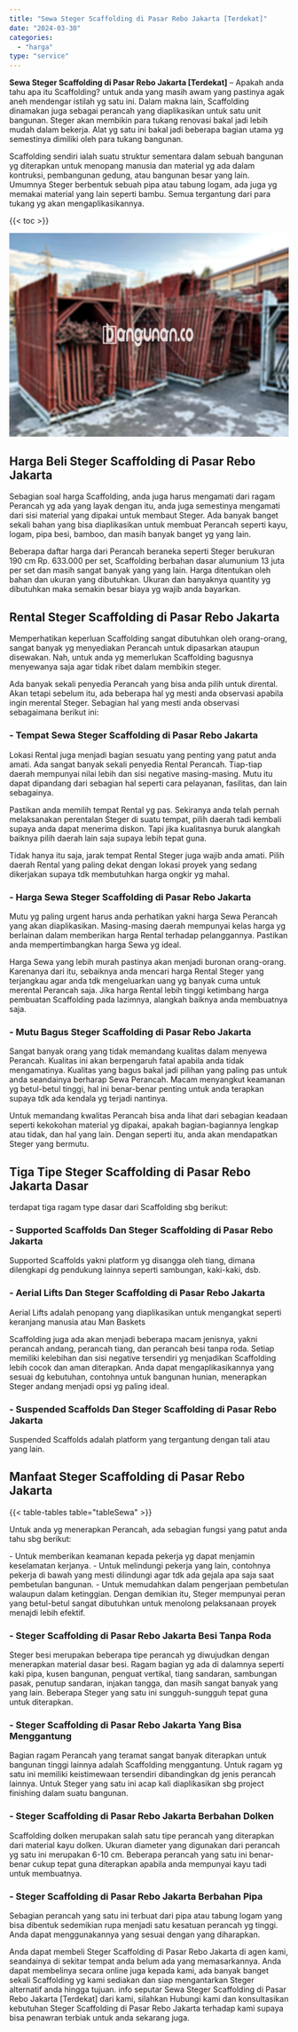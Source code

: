 ```yaml
---
title: "Sewa Steger Scaffolding di Pasar Rebo Jakarta [Terdekat]"
date: "2024-03-30"
categories: 
  - "harga"
type: "service"
---
```


**Sewa Steger Scaffolding di Pasar Rebo Jakarta \[Terdekat\]** – Apakah anda tahu apa itu Scaffolding? untuk anda yang masih awam yang pastinya agak aneh mendengar istilah yg satu ini. Dalam makna lain, Scaffolding dinamakan juga sebagai perancah yang diaplikasikan untuk satu unit bangunan. Steger akan membikin para tukang renovasi bakal jadi lebih mudah dalam bekerja. Alat yg satu ini bakal jadi beberapa bagian utama yg semestinya dimiliki oleh para tukang bangunan.

Scaffolding sendiri ialah suatu struktur sementara dalam sebuah bangunan yg diterapkan untuk menopang manusia dan material yg ada dalam kontruksi, pembangunan gedung, atau bangunan besar yang lain. Umumnya Steger berbentuk sebuah pipa atau tabung logam, ada juga yg memakai material yang lain seperti bambu. Semua tergantung dari para tukang yg akan mengaplikasikannya.

{{< toc >}}

![Sewa Steger Scaffolding di Pasar Rebo Jakarta [Terdekat]](/images/sewa-scaffolding-steger-22.png)

## Harga Beli Steger Scaffolding di Pasar Rebo Jakarta

Sebagian soal harga Scaffolding, anda juga harus mengamati dari ragam Perancah yg ada yang layak dengan itu, anda juga semestinya mengamati dari sisi material yang dipakai untuk membaut Steger. Ada banyak banget sekali bahan yang bisa diaplikasikan untuk membuat Perancah seperti kayu, logam, pipa besi, bamboo, dan masih banyak banget yg yang lain.

Beberapa daftar harga dari Perancah beraneka seperti Steger berukuran 190 cm Rp. 633.000 per set, Scaffolding berbahan dasar alumunium 13 juta per set dan masih sangat banyak yang yang lain. Harga ditentukan oleh bahan dan ukuran yang dibutuhkan. Ukuran dan banyaknya quantity yg dibutuhkan maka semakin besar biaya yg wajib anda bayarkan.

## Rental Steger Scaffolding di Pasar Rebo Jakarta

Memperhatikan keperluan Scaffolding sangat dibutuhkan oleh orang-orang, sangat banyak yg menyediakan Perancah untuk dipasarkan ataupun disewakan. Nah, untuk anda yg memerlukan Scaffolding bagusnya menyewanya saja agar tidak ribet dalam membikin steger.

Ada banyak sekali penyedia Perancah yang bisa anda pilih untuk dirental. Akan tetapi sebelum itu, ada beberapa hal yg mesti anda observasi apabila ingin merental Steger. Sebagian hal yang mesti anda observasi sebagaimana berikut ini:

### \- Tempat Sewa Steger Scaffolding di Pasar Rebo Jakarta

Lokasi Rental juga menjadi bagian sesuatu yang penting yang patut anda amati. Ada sangat banyak sekali penyedia Rental Perancah. Tiap-tiap daerah mempunyai nilai lebih dan sisi negative masing-masing. Mutu itu dapat dipandang dari sebagian hal seperti cara pelayanan, fasilitas, dan lain sebagainya.

Pastikan anda memilih tempat Rental yg pas. Sekiranya anda telah pernah melaksanakan perentalan Steger di suatu tempat, pilih daerah tadi kembali supaya anda dapat menerima diskon. Tapi jika kualitasnya buruk alangkah baiknya pilih daerah lain saja supaya lebih tepat guna.

Tidak hanya itu saja, jarak tempat Rental Steger juga wajib anda amati. Pilih daerah Rental yang paling dekat dengan lokasi proyek yang sedang dikerjakan supaya tdk membutuhkan harga ongkir yg mahal.

### \- Harga Sewa Steger Scaffolding di Pasar Rebo Jakarta

Mutu yg paling urgent harus anda perhatikan yakni harga Sewa Perancah yang akan diaplikasikan. Masing-masing daerah mempunyai kelas harga yg berlainan dalam memberikan harga Rental terhadap pelanggannya. Pastikan anda mempertimbangkan harga Sewa yg ideal.

Harga Sewa yang lebih murah pastinya akan menjadi buronan orang-orang. Karenanya dari itu, sebaiknya anda mencari harga Rental Steger yang terjangkau agar anda tdk mengeluarkan uang yg banyak cuma untuk merental Perancah saja. Jika harga Rental lebih tinggi ketimbang harga pembuatan Scaffolding pada lazimnya, alangkah baiknya anda membuatnya saja.

### \- Mutu Bagus Steger Scaffolding di Pasar Rebo Jakarta

Sangat banyak orang yang tidak memandang kualitas dalam menyewa Perancah. Kualitas ini akan berpengaruh fatal apabila anda tidak mengamatinya. Kualitas yang bagus bakal jadi pilihan yang paling pas untuk anda seandainya berharap Sewa Perancah. Macam menyangkut keamanan yg betul-betul tinggi, hal ini benar-benar penting untuk anda terapkan supaya tdk ada kendala yg terjadi nantinya.

Untuk memandang kwalitas Perancah bisa anda lihat dari sebagian keadaan seperti kekokohan material yg dipakai, apakah bagian-bagiannya lengkap atau tidak, dan hal yang lain. Dengan seperti itu, anda akan mendapatkan Steger yang bermutu.

## Tiga Tipe Steger Scaffolding di Pasar Rebo Jakarta Dasar

terdapat tiga ragam type dasar dari Scaffolding sbg berikut:

### \- Supported Scaffolds Dan Steger Scaffolding di Pasar Rebo Jakarta

Supported Scaffolds yakni platform yg disangga oleh tiang, dimana dilengkapi dg pendukung lainnya seperti sambungan, kaki-kaki, dsb.

### \- Aerial Lifts Dan Steger Scaffolding di Pasar Rebo Jakarta

Aerial Lifts adalah penopang yang diaplikasikan untuk mengangkat seperti keranjang manusia atau Man Baskets

Scaffolding juga ada akan menjadi beberapa macam jenisnya, yakni perancah andang, perancah tiang, dan perancah besi tanpa roda. Setiap memiliki kelebihan dan sisi negative tersendiri yg menjadikan Scaffolding lebih cocok dan aman diterapkan. Anda dapat mengaplikasikannya yang sesuai dg kebutuhan, contohnya untuk bangunan hunian, menerapkan Steger andang menjadi opsi yg paling ideal.

### \- Suspended Scaffolds Dan Steger Scaffolding di Pasar Rebo Jakarta

Suspended Scaffolds adalah platform yang tergantung dengan tali atau yang lain.

## Manfaat Steger Scaffolding di Pasar Rebo Jakarta

{{< table-tables table="tableSewa" >}}

Untuk anda yg menerapkan Perancah, ada sebagian fungsi yang patut anda tahu sbg berikut:

\- Untuk memberikan keamanan kepada pekerja yg dapat menjamin keselamatan kerjanya. - Untuk melindungi pekerja yang lain, contohnya pekerja di bawah yang mesti dilindungi agar tdk ada gejala apa saja saat pembetulan bangunan. - Untuk memudahkan dalam pengerjaan pembetulan walaupun dalam ketinggian. Dengan demikian itu, Steger mempunyai peran yang betul-betul sangat dibutuhkan untuk menolong pelaksanaan proyek menajdi lebih efektif.

### \- Steger Scaffolding di Pasar Rebo Jakarta Besi Tanpa Roda

Steger besi merupakan beberapa tipe perancah yg diwujudkan dengan menerapkan material dasar besi. Ragam bagian yg ada di dalamnya seperti kaki pipa, kusen bangunan, penguat vertikal, tiang sandaran, sambungan pasak, penutup sandaran, injakan tangga, dan masih sangat banyak yang yang lain. Beberapa Steger yang satu ini sungguh-sungguh tepat guna untuk diterapkan.

### \- Steger Scaffolding di Pasar Rebo Jakarta Yang Bisa Menggantung

Bagian ragam Perancah yang teramat sangat banyak diterapkan untuk bangunan tinggi lainnya adalah Scaffolding menggantung. Untuk ragam yg satu ini memiliki keistimewaan tersendiri dibandingkan dg jenis perancah lainnya. Untuk Steger yang satu ini acap kali diaplikasikan sbg project finishing dalam suatu bangunan.

### \- Steger Scaffolding di Pasar Rebo Jakarta Berbahan Dolken

Scaffolding dolken merupakan salah satu tipe perancah yang diterapkan dari material kayu dolken. Ukuran diameter yang digunakan dari perancah yg satu ini merupakan 6-10 cm. Beberapa perancah yang satu ini benar-benar cukup tepat guna diterapkan apabila anda mempunyai kayu tadi untuk membuatnya.

### \- Steger Scaffolding di Pasar Rebo Jakarta Berbahan Pipa

Sebagian perancah yang satu ini terbuat dari pipa atau tabung logam yang bisa dibentuk sedemikian rupa menjadi satu kesatuan perancah yg tinggi. Anda dapat menggunakannya yang sesuai dengan yang diharapkan.

Anda dapat membeli Steger Scaffolding di Pasar Rebo Jakarta di agen kami, seandainya di sekitar tempat anda belum ada yang memasarkannya. Anda dapat membelinya secara online juga kepada kami, ada banyak banget sekali Scaffolding yg kami sediakan dan siap mengantarkan Steger alternatif anda hingga tujuan. info seputar Sewa Steger Scaffolding di Pasar Rebo Jakarta \[Terdekat\] dari kami, silahkan Hubungi kami dan konsultasikan kebutuhan Steger Scaffolding di Pasar Rebo Jakarta terhadap kami supaya bisa penawran terbiak untuk anda sekarang juga.
